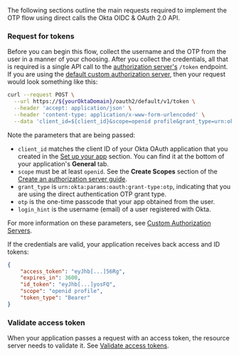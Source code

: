 The following sections outline the main requests required to implement the OTP flow using direct calls the Okta OIDC & OAuth 2.0 API.

### Request for tokens

Before you can begin this flow, collect the username and the OTP from the user in a manner of your choosing. After you collect the credentials, all that is required is a single API call to the [authorization server's](/docs/concepts/auth-servers/) `/token` endpoint. If you are using the [default custom authorization server](/docs/concepts/auth-servers/#default-custom-authorization-server), then your request would look something like this:

```bash
curl --request POST \
  --url https://${yourOktaDomain}/oauth2/default/v1/token \
  --header 'accept: application/json' \
  --header 'content-type: application/x-www-form-urlencoded' \
  --data 'client_id=${client_id}&scope=openid profile&grant_type=urn:okta:params:oauth:grant-type:otp&otp=${otpfromuser}&login_hint=${testuser%40example.com}'
```

Note the parameters that are being passed:

- `client_id` matches the client ID of your Okta OAuth application that you created in the [Set up your app](#set-up-your-app) section. You can find it at the bottom of your application's **General** tab.
- `scope` must be at least `openid`. See the **Create Scopes** section of the [Create an authorization server guide](/docs/guides/customize-authz-server/main/#create-scopes).
- `grant_type` is `urn:okta:params:oauth:grant-type:otp`, indicating that you are using the direct authentication OTP grant type.
- `otp` is the one-time passcode that your app obtained from the user.
- `login_hint` is the username (email) of a user registered with Okta.

For more information on these parameters, see [Custom Authorization Servers](https://developer.okta.com/docs/api/openapi/okta-oauth/oauth/tag/CustomAS/#tag/CustomAS/operation/challengeCustomAS).

If the credentials are valid, your application receives back access and ID tokens:

```json
{
    "access_token": "eyJhb[...]56Rg",
    "expires_in": 3600,
    "id_token": "eyJhb[...]yosFQ",
    "scope": "openid profile",
    "token_type": "Bearer"
}
```

### Validate access token

When your application passes a request with an access token, the resource server needs to validate it. See [Validate access tokens](/docs/guides/validate-access-tokens/).
